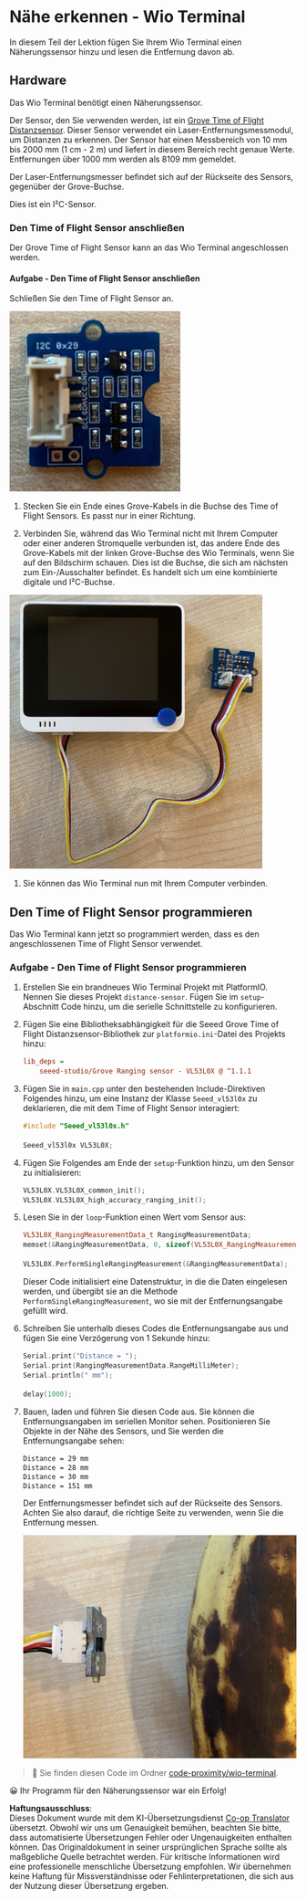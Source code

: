 <!--
CO_OP_TRANSLATOR_METADATA:
{
  "original_hash": "288aebb0c59f7be1d2719b8f9660a313",
  "translation_date": "2025-08-25T21:13:45+00:00",
  "source_file": "4-manufacturing/lessons/4-trigger-fruit-detector/wio-terminal-proximity.md",
  "language_code": "de"
}
-->
# Nähe erkennen - Wio Terminal

In diesem Teil der Lektion fügen Sie Ihrem Wio Terminal einen Näherungssensor hinzu und lesen die Entfernung davon ab.

## Hardware

Das Wio Terminal benötigt einen Näherungssensor.

Der Sensor, den Sie verwenden werden, ist ein [Grove Time of Flight Distanzsensor](https://www.seeedstudio.com/Grove-Time-of-Flight-Distance-Sensor-VL53L0X.html). Dieser Sensor verwendet ein Laser-Entfernungsmessmodul, um Distanzen zu erkennen. Der Sensor hat einen Messbereich von 10 mm bis 2000 mm (1 cm - 2 m) und liefert in diesem Bereich recht genaue Werte. Entfernungen über 1000 mm werden als 8109 mm gemeldet.

Der Laser-Entfernungsmesser befindet sich auf der Rückseite des Sensors, gegenüber der Grove-Buchse.

Dies ist ein I²C-Sensor.

### Den Time of Flight Sensor anschließen

Der Grove Time of Flight Sensor kann an das Wio Terminal angeschlossen werden.

#### Aufgabe - Den Time of Flight Sensor anschließen

Schließen Sie den Time of Flight Sensor an.

![Ein Grove Time of Flight Sensor](../../../../../translated_images/grove-time-of-flight-sensor.d82ff2165bfded9f485de54d8d07195a6270a602696825fca19f629ddfe94e86.de.png)

1. Stecken Sie ein Ende eines Grove-Kabels in die Buchse des Time of Flight Sensors. Es passt nur in einer Richtung.

1. Verbinden Sie, während das Wio Terminal nicht mit Ihrem Computer oder einer anderen Stromquelle verbunden ist, das andere Ende des Grove-Kabels mit der linken Grove-Buchse des Wio Terminals, wenn Sie auf den Bildschirm schauen. Dies ist die Buchse, die sich am nächsten zum Ein-/Ausschalter befindet. Es handelt sich um eine kombinierte digitale und I²C-Buchse.

![Der Grove Time of Flight Sensor, angeschlossen an die linke Buchse](../../../../../translated_images/wio-time-of-flight-sensor.c4c182131d2ea73df67febd004dc0313d271013d016be9c47e7da4d77c6c20a8.de.png)

1. Sie können das Wio Terminal nun mit Ihrem Computer verbinden.

## Den Time of Flight Sensor programmieren

Das Wio Terminal kann jetzt so programmiert werden, dass es den angeschlossenen Time of Flight Sensor verwendet.

### Aufgabe - Den Time of Flight Sensor programmieren

1. Erstellen Sie ein brandneues Wio Terminal Projekt mit PlatformIO. Nennen Sie dieses Projekt `distance-sensor`. Fügen Sie im `setup`-Abschnitt Code hinzu, um die serielle Schnittstelle zu konfigurieren.

1. Fügen Sie eine Bibliotheksabhängigkeit für die Seeed Grove Time of Flight Distanzsensor-Bibliothek zur `platformio.ini`-Datei des Projekts hinzu:

    ```ini
    lib_deps =
        seeed-studio/Grove Ranging sensor - VL53L0X @ ^1.1.1
    ```

1. Fügen Sie in `main.cpp` unter den bestehenden Include-Direktiven Folgendes hinzu, um eine Instanz der Klasse `Seeed_vl53l0x` zu deklarieren, die mit dem Time of Flight Sensor interagiert:

    ```cpp
    #include "Seeed_vl53l0x.h"
    
    Seeed_vl53l0x VL53L0X;
    ```

1. Fügen Sie Folgendes am Ende der `setup`-Funktion hinzu, um den Sensor zu initialisieren:

    ```cpp
    VL53L0X.VL53L0X_common_init();
    VL53L0X.VL53L0X_high_accuracy_ranging_init();
    ```

1. Lesen Sie in der `loop`-Funktion einen Wert vom Sensor aus:

    ```cpp
    VL53L0X_RangingMeasurementData_t RangingMeasurementData;
    memset(&RangingMeasurementData, 0, sizeof(VL53L0X_RangingMeasurementData_t));

    VL53L0X.PerformSingleRangingMeasurement(&RangingMeasurementData);
    ```

    Dieser Code initialisiert eine Datenstruktur, in die die Daten eingelesen werden, und übergibt sie an die Methode `PerformSingleRangingMeasurement`, wo sie mit der Entfernungsangabe gefüllt wird.

1. Schreiben Sie unterhalb dieses Codes die Entfernungsangabe aus und fügen Sie eine Verzögerung von 1 Sekunde hinzu:

    ```cpp
    Serial.print("Distance = ");
    Serial.print(RangingMeasurementData.RangeMilliMeter);
    Serial.println(" mm");

    delay(1000);
    ```

1. Bauen, laden und führen Sie diesen Code aus. Sie können die Entfernungsangaben im seriellen Monitor sehen. Positionieren Sie Objekte in der Nähe des Sensors, und Sie werden die Entfernungsangabe sehen:

    ```output
    Distance = 29 mm
    Distance = 28 mm
    Distance = 30 mm
    Distance = 151 mm
    ```

    Der Entfernungsmesser befindet sich auf der Rückseite des Sensors. Achten Sie also darauf, die richtige Seite zu verwenden, wenn Sie die Entfernung messen.

    ![Der Entfernungsmesser auf der Rückseite des Time of Flight Sensors, der auf eine Banane zeigt](../../../../../translated_images/time-of-flight-banana.079921ad8b1496e4525dc26b4cdc71a076407aba3e72ba113ba2e38febae92c5.de.png)

> 💁 Sie finden diesen Code im Ordner [code-proximity/wio-terminal](../../../../../4-manufacturing/lessons/4-trigger-fruit-detector/code-proximity/wio-terminal).

😀 Ihr Programm für den Näherungssensor war ein Erfolg!

**Haftungsausschluss**:  
Dieses Dokument wurde mit dem KI-Übersetzungsdienst [Co-op Translator](https://github.com/Azure/co-op-translator) übersetzt. Obwohl wir uns um Genauigkeit bemühen, beachten Sie bitte, dass automatisierte Übersetzungen Fehler oder Ungenauigkeiten enthalten können. Das Originaldokument in seiner ursprünglichen Sprache sollte als maßgebliche Quelle betrachtet werden. Für kritische Informationen wird eine professionelle menschliche Übersetzung empfohlen. Wir übernehmen keine Haftung für Missverständnisse oder Fehlinterpretationen, die sich aus der Nutzung dieser Übersetzung ergeben.